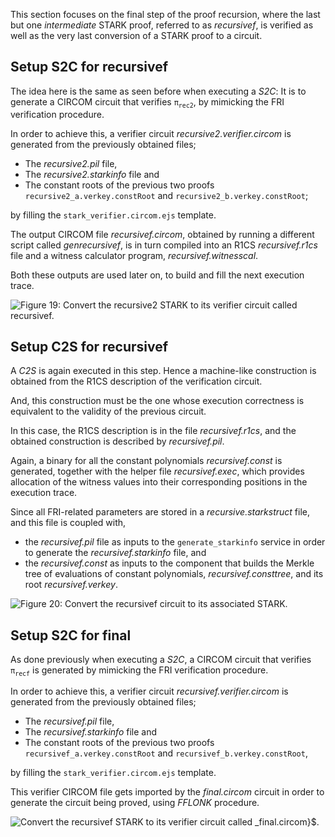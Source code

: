 This section focuses on the final step of the proof recursion, where the last but one _intermediate_ STARK proof, referred to as _recursivef_, is verified as well as the very last conversion of a STARK proof to a circuit.

## Setup S2C for recursivef

The idea here is the same as seen before when executing a _S2C_: It is to generate a CIRCOM circuit that verifies $\mathtt{\pi_{rec2}}$, by mimicking the FRI verification procedure.

In order to achieve this, a verifier circuit _recursive2.verifier.circom_ is generated from the previously obtained files;

- The _recursive2.pil_ file,
- The _recursive2.starkinfo_ file and
- The constant roots of the previous two proofs $\mathtt{recursive2\_} \texttt{a.verkey.constRoot}$ and $\mathtt{recursive2\_b.} \texttt{verkey.constRoot}$;

by filling the $\mathtt{stark\_} \texttt{verifier.circom.ejs}$ template.

The output CIRCOM file _recursivef.circom_, obtained by running a different script called _genrecursivef_, is in turn compiled into an R1CS _recursivef.r1cs_ file and a witness calculator program, _recursivef.witnesscal_.

Both these outputs are used later on, to build and fill the next execution trace.

![Figure 19: Convert the _recursive2_ STARK to its verifier circuit called _recursivef_.](../../../../img/zkEVM/19prf-rec-recursive2-stark-to-recursivef-circuit.png)

## Setup C2S for recursivef

A _C2S_ is again executed in this step. Hence a machine-like construction is obtained from the R1CS description of the verification circuit.

And, this construction must be the one whose execution correctness is equivalent to the validity of the previous circuit.

In this case, the R1CS description is in the file _recursivef.r1cs_, and the obtained construction is described by _recursivef.pil_.

Again, a binary for all the constant polynomials _recursivef.const_ is generated, together with the helper file _recursivef.exec_, which provides allocation of the witness values into their corresponding positions in the execution trace.

Since all FRI-related parameters are stored in a _recursive.starkstruct_ file, and this file is coupled with,

- the _recursivef.pil_ file as inputs to the $\mathtt{generate\_starkinfo}$ service in order to generate the _recursivef.starkinfo_ file, and
- the _recursivef.const_ as inputs to the component that builds the Merkle tree of evaluations of constant polynomials, _recursivef.consttree_, and its root _recursivef.verkey_.

![Figure 20: Convert the _recursivef_ circuit to its associated STARK.](../../../../img/zkEVM/20prf-rec-recursivef-circuit-2-stark.png)

## Setup S2C for final

As done previously when executing a _S2C_, a CIRCOM circuit that verifies $\mathtt{\pi_ {recf}}$ is generated by mimicking the FRI verification procedure.

In order to achieve this, a verifier circuit _recursivef.verifier.circom_ is generated from the previously obtained files;

- The _recursivef.pil_ file,
- The _recursivef.starkinfo_ file and
- The constant roots of the previous two proofs $\mathtt{recursivef\_} \texttt{a.verkey.constRoot}$ and $\mathtt{recursivef\_b.} \texttt{verkey.constRoot}$,

by filling the $\mathtt{stark\_} \texttt{verifier.circom.ejs}$ template.

This verifier CIRCOM file gets imported by the _final.circom_ circuit in order to generate the circuit being proved, using _FFLONK_ procedure.

![Convert the _recursivef_ STARK to its verifier circuit called _final.circom}$.](../../../../img/zkEVM/21prf-rec-recursivef-stark-to-final-circom.png)
